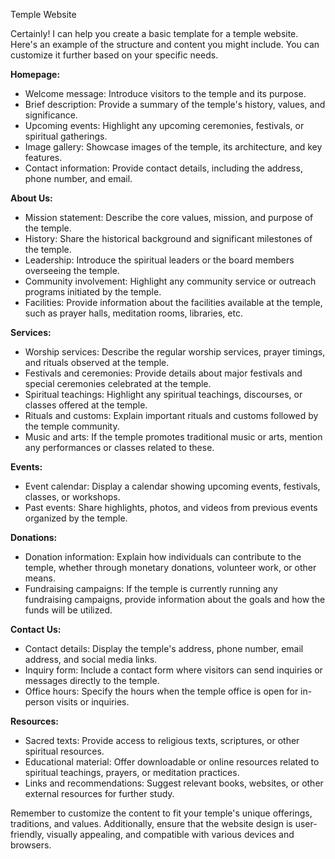 Temple Website

Certainly! I can help you create a basic template for a temple website. Here's an example of the structure and content you might include. You can customize it further based on your specific needs.

**Homepage:**
- Welcome message: Introduce visitors to the temple and its purpose.
- Brief description: Provide a summary of the temple's history, values, and significance.
- Upcoming events: Highlight any upcoming ceremonies, festivals, or spiritual gatherings.
- Image gallery: Showcase images of the temple, its architecture, and key features.
- Contact information: Provide contact details, including the address, phone number, and email.

**About Us:**
- Mission statement: Describe the core values, mission, and purpose of the temple.
- History: Share the historical background and significant milestones of the temple.
- Leadership: Introduce the spiritual leaders or the board members overseeing the temple.
- Community involvement: Highlight any community service or outreach programs initiated by the temple.
- Facilities: Provide information about the facilities available at the temple, such as prayer halls, meditation rooms, libraries, etc.

**Services:**
- Worship services: Describe the regular worship services, prayer timings, and rituals observed at the temple.
- Festivals and ceremonies: Provide details about major festivals and special ceremonies celebrated at the temple.
- Spiritual teachings: Highlight any spiritual teachings, discourses, or classes offered at the temple.
- Rituals and customs: Explain important rituals and customs followed by the temple community.
- Music and arts: If the temple promotes traditional music or arts, mention any performances or classes related to these.

**Events:**
- Event calendar: Display a calendar showing upcoming events, festivals, classes, or workshops.
- Past events: Share highlights, photos, and videos from previous events organized by the temple.

**Donations:**
- Donation information: Explain how individuals can contribute to the temple, whether through monetary donations, volunteer work, or other means.
- Fundraising campaigns: If the temple is currently running any fundraising campaigns, provide information about the goals and how the funds will be utilized.

**Contact Us:**
- Contact details: Display the temple's address, phone number, email address, and social media links.
- Inquiry form: Include a contact form where visitors can send inquiries or messages directly to the temple.
- Office hours: Specify the hours when the temple office is open for in-person visits or inquiries.

**Resources:**
- Sacred texts: Provide access to religious texts, scriptures, or other spiritual resources.
- Educational material: Offer downloadable or online resources related to spiritual teachings, prayers, or meditation practices.
- Links and recommendations: Suggest relevant books, websites, or other external resources for further study.

Remember to customize the content to fit your temple's unique offerings, traditions, and values. Additionally, ensure that the website design is user-friendly, visually appealing, and compatible with various devices and browsers.